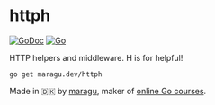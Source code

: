 # httph

[![GoDoc](https://pkg.go.dev/badge/maragu.dev/httph)](https://pkg.go.dev/maragu.dev/httph)
[![Go](https://github.com/maragudk/httph/actions/workflows/ci.yml/badge.svg)](https://github.com/maragudk/httph/actions/workflows/ci.yml)

HTTP helpers and middleware. H is for helpful!

```shell
go get maragu.dev/httph
```

Made in 🇩🇰 by [maragu](https://www.maragu.dk/), maker of [online Go courses](https://www.golang.dk/).
